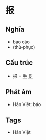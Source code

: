 # 报

## Nghĩa

* báo cáo
* (thủ-phục)

## Cấu trúc
* 报 = [手](手.md) [𠬝](𠬝.md)

## Phát âm

* Hán Việt: báo

## Tags
* Hán Việt

<script>window.HANZI_FIELD='报';</script>
